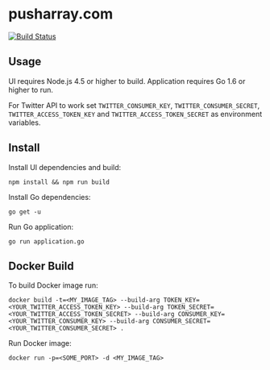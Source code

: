 # pusharray.com

[![Build Status](https://travis-ci.org/pusharray/pusharray.com.svg?branch=r0.9)](https://travis-ci.org/logashoff/pusharray.com)

## Usage

UI requires Node.js 4.5 or higher to build. Application requires Go 1.6 or higher to run.

For Twitter API to work set ```TWITTER_CONSUMER_KEY```, ```TWITTER_CONSUMER_SECRET```, ```TWITTER_ACCESS_TOKEN_KEY``` and ```TWITTER_ACCESS_TOKEN_SECRET``` as environment variables.

## Install

Install UI dependencies and build:
```
npm install && npm run build
```

Install Go dependencies:
```
go get -u
```

Run Go application:
```
go run application.go
```

## Docker Build

To build Docker image run:
```
docker build -t=<MY_IMAGE_TAG> --build-arg TOKEN_KEY=<YOUR_TWITTER_ACCESS_TOKEN_KEY> --build-arg TOKEN_SECRET=<YOUR_TWITTER_ACCESS_TOKEN_SECRET> --build-arg CONSUMER_KEY=<YOUR_TWITTER_CONSUMER_KEY> --build-arg CONSUMER_SECRET=<YOUR_TWITTER_CONSUMER_SECRET> .
```

Run Docker image:
```
docker run -p=<SOME_PORT> -d <MY_IMAGE_TAG>
```
